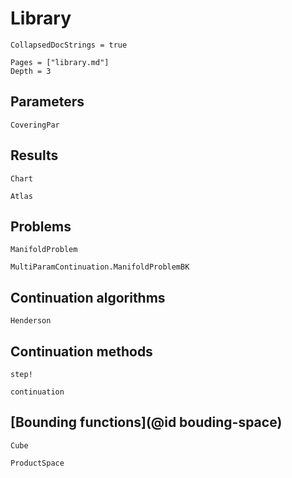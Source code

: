 # Library

```@meta
CollapsedDocStrings = true
```

```@contents
Pages = ["library.md"]
Depth = 3
```

## Parameters

```@docs
CoveringPar
```

## Results

```@docs
Chart
```

```@docs
Atlas
```

## Problems

```@docs
ManifoldProblem
```

```@docs
MultiParamContinuation.ManifoldProblemBK
```

## Continuation algorithms

```@docs
Henderson
```

## Continuation methods

```@docs
step!
```

```@docs
continuation
```

## [Bounding functions](@id bouding-space)

```@docs
Cube
```

```@docs
ProductSpace
```